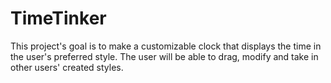 # TimeTinker

This project's goal is to make a customizable clock that displays the time in the user's preferred style. The user will be able to drag, modify and take in other users' created styles.
